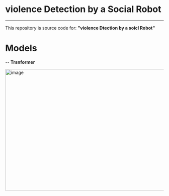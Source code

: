 # violence Detection by a Social Robot
---

This repository is source code for:
**"violence Dtection by a soicl Robot"**

# Models
--
**Trsnformer**

<img width="709" height="387" alt="image" src="https://github.com/user-attachments/assets/9147aacc-8682-49ed-ba2c-78b03de01dc8" />

